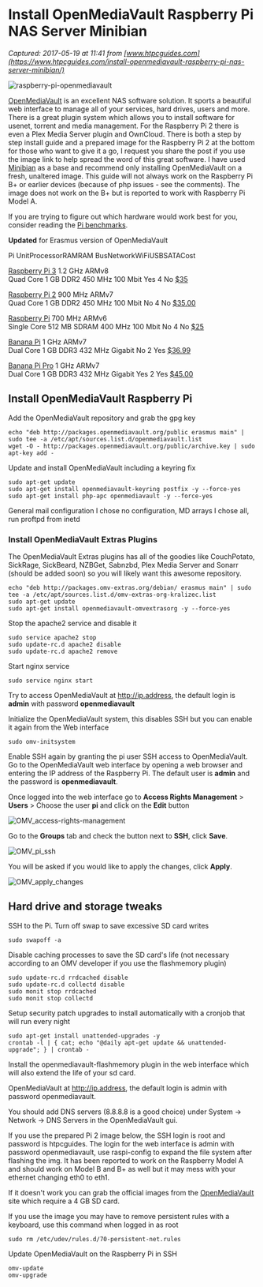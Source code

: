 # Install OpenMediaVault Raspberry Pi NAS Server Minibian

_Captured: 2017-05-19 at 11:41 from [www.htpcguides.com](https://www.htpcguides.com/install-openmediavault-raspberry-pi-nas-server-minibian/)_

![raspberry-pi-openmediavault](https://www.htpcguides.com/wp-content/uploads/2015/03/raspberry-pi-openmediavault.png)

[OpenMediaVault](http://www.openmediavault.org/) is an excellent NAS software solution. It sports a beautiful web interface to manage all of your services, hard drives, users and more. There is a great plugin system which allows you to install software for usenet, torrent and media management. For the Raspberry Pi 2 there is even a Plex Media Server plugin and OwnCloud. There is both a step by step install guide and a prepared image for the Raspberry Pi 2 at the bottom for those who want to give it a go, I request you share the post if you use the image link to help spread the word of this great software. I have used [Minibian](https://www.htpcguides.com/lightweight-raspbian-distro-minibian-initial-setup/) as a base and recommend only installing OpenMediaVault on a fresh, unaltered image. This guide will not always work on the Raspberry Pi B+ or earlier devices (because of php issues - see the comments). The image does not work on the B+ but is reported to work with Raspberry Pi Model A.

If you are trying to figure out which hardware would work best for you, consider reading the [Pi benchmarks](https://www.htpcguides.com/raspberry-pi-vs-pi-2-vs-banana-pi-pro-benchmarks/).

**Updated** for Erasmus version of OpenMediaVault

Pi UnitProcessorRAMRAM BusNetworkWiFiUSBSATACost

[Raspberry Pi 3](https://www.htpcguides.com/product/k-raspberry+pi+3/US/htpcguidestext-20/)
1.2 GHz ARMv8  
Quad Core
1 GB DDR2
450 MHz
100 Mbit
Yes
4
No
[$35](https://www.htpcguides.com/product/k-raspberry+pi+3/US/htpcguidestext-20/)

[Raspberry Pi 2](https://www.htpcguides.com/product/k-raspberry+pi+2/US/htpcguidestext-20/)
900 MHz ARMv7  
Quad Core
1 GB DDR2
450 MHz
100 Mbit
No
4
No
[$35.00](https://www.htpcguides.com/product/k-raspberry+pi+2/US/htpcguidestext-20/)

[Raspberry Pi](https://www.htpcguides.com/product/k-raspberry+pi/US/htpcguidestext-20/)
700 MHz ARMv6  
Single Core
512 MB SDRAM
400 MHz
100 Mbit
No
4
No
[$25](https://www.htpcguides.com/product/k-raspberry+pi/US/htpcguidestext-20/)

[Banana Pi](https://www.htpcguides.com/product/k-banana+pi/US/htpcguidestext-20/)
1 GHz ARMv7  
Dual Core
1 GB DDR3
432 MHz
Gigabit
No
2
Yes
[$36.99](https://www.htpcguides.com/product/k-banana+pi/US/htpcguidestext-20/)

[Banana Pi Pro](https://www.htpcguides.com/product/k-banana+pro/US/htpcguidestext-20/)
1 GHz ARMv7  
Dual Core
1 GB DDR3
432 MHz
Gigabit
Yes
2
Yes
[$45.00](https://www.htpcguides.com/product/k-banana+pro/US/htpcguidestext-20/)

## Install OpenMediaVault Raspberry Pi

Add the OpenMediaVault repository and grab the gpg key
    
    
    echo "deb http://packages.openmediavault.org/public erasmus main" | sudo tee -a /etc/apt/sources.list.d/openmediavault.list
    wget -O - http://packages.openmediavault.org/public/archive.key | sudo apt-key add -

Update and install OpenMediaVault including a keyring fix
    
    
    sudo apt-get update
    sudo apt-get install openmediavault-keyring postfix -y --force-yes
    sudo apt-get install php-apc openmediavault -y --force-yes

General mail configuration I chose no configuration, MD arrays I chose all, run proftpd from inetd

### Install OpenMediaVault Extras Plugins

The OpenMediaVault Extras plugins has all of the goodies like CouchPotato, SickRage, SickBeard, NZBGet, Sabnzbd, Plex Media Server and Sonarr (should be added soon) so you will likely want this awesome repository.
    
    
    echo "deb http://packages.omv-extras.org/debian/ erasmus main" | sudo tee -a /etc/apt/sources.list.d/omv-extras-org-kralizec.list
    sudo apt-get update
    sudo apt-get install openmediavault-omvextrasorg -y --force-yes

Stop the apache2 service and disable it
    
    
    sudo service apache2 stop
    sudo update-rc.d apache2 disable
    sudo update-rc.d apache2 remove

Start nginx service
    
    
    sudo service nginx start

Try to access OpenMediaVault at http://ip.address, the default login is **admin** with password **openmediavault**

Initialize the OpenMediaVault system, this disables SSH but you can enable it again from the Web interface
    
    
    sudo omv-initsystem

Enable SSH again by granting the pi user SSH access to OpenMediaVault. Go to the OpenMediaVault web interface by opening a web browser and entering the IP address of the Raspberry Pi. The default user is **admin** and the password is **openmediavault**.

Once logged into the web interface go to **Access Rights Management** > **Users** > Choose the user **pi** and click on the **Edit** button

![OMV_access-rights-management](https://www.htpcguides.com/wp-content/uploads/2016/01/OMV_access-rights-management.png)

Go to the **Groups** tab and check the button next to **SSH**, click **Save**.

![OMV_pi_ssh](https://www.htpcguides.com/wp-content/uploads/2016/01/OMV_pi_ssh.png)

You will be asked if you would like to apply the changes, click **Apply**.

![OMV_apply_changes](https://www.htpcguides.com/wp-content/uploads/2016/01/OMV_apply_changes.png)

## Hard drive and storage tweaks

SSH to the Pi. Turn off swap to save excessive SD card writes
    
    
    sudo swapoff -a

Disable caching processes to save the SD card's life (not necessary according to an OMV developer if you use the flashmemory plugin)
    
    
    sudo update-rc.d rrdcached disable
    sudo update-rc.d collectd disable
    sudo monit stop rrdcached
    sudo monit stop collectd

Setup security patch upgrades to install automatically with a cronjob that will run every night
    
    
    sudo apt-get install unattended-upgrades -y
    crontab -l | { cat; echo "@daily apt-get update && unattended-upgrade"; } | crontab -

Install the openmediavault-flashmemory plugin in the web interface which will also extend the life of your sd card.

OpenMediaVault at http://ip.address, the default login is admin with password openmediavault.

You should add DNS servers (8.8.8.8 is a good choice) under System -> Network -> DNS Servers in the OpenMediaVault gui.

If you use the prepared Pi 2 image below, the SSH login is root and password is htpcguides. The login for the web interface is admin with password openmediavault, use raspi-config to expand the file system after flashing the img. It has been reported to work on the Raspberry Model A and should work on Model B and B+ as well but it may mess with your ethernet changing eth0 to eth1.

If it doesn't work you can grab the official images from the [OpenMediaVault](http://www.openmediavault.org/download.html) site which require a 4 GB SD card.

If you use the image you may have to remove persistent rules with a keyboard, use this command when logged in as root
    
    
    sudo rm /etc/udev/rules.d/70-persistent-net.rules

Update OpenMediaVault on the Raspberry Pi in SSH
    
    
    omv-update
    omv-upgrade
